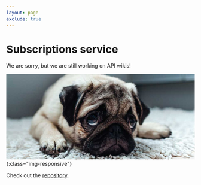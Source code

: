 ```yaml
---
layout: page
exclude: true
---
```


# Subscriptions service

We are sorry, but we are still working on API wikis!

![sad-dog](../assets/img/sad-dog.jpg){:class="img-responsive"}

Check out the [repository](https://github.com/Ubademy/ubademy.service.subscriptions).


